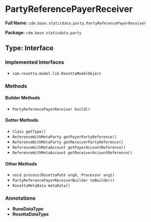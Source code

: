 # PartyReferencePayerReceiver

**Full Name:** `cdm.base.staticdata.party.PartyReferencePayerReceiver`

**Package:** `cdm.base.staticdata.party`

## Type: Interface

### Implemented Interfaces

- `com.rosetta.model.lib.RosettaModelObject`

### Methods

#### Builder Methods

- `PartyReferencePayerReceiver build()`

#### Getter Methods

- `Class getType()`
- `ReferenceWithMetaParty getPayerPartyReference()`
- `ReferenceWithMetaParty getReceiverPartyReference()`
- `ReferenceWithMetaAccount getPayerAccountReference()`
- `ReferenceWithMetaAccount getReceiverAccountReference()`

#### Other Methods

- `void process(RosettaPath arg0, Processor arg1)`
- `PartyReferencePayerReceiverBuilder toBuilder()`
- `RosettaMetaData metaData()`

### Annotations

- **RuneDataType**
- **RosettaDataType**

